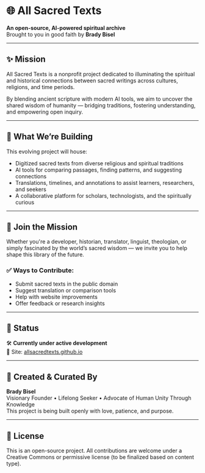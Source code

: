 # 🌐 All Sacred Texts

**An open-source, AI-powered spiritual archive**  
Brought to you in good faith by **Brady Bisel**  

---

## ✨ Mission

All Sacred Texts is a nonprofit project dedicated to illuminating the spiritual and historical connections between sacred writings across cultures, religions, and time periods.

By blending ancient scripture with modern AI tools, we aim to uncover the shared wisdom of humanity — bridging traditions, fostering understanding, and empowering open inquiry.

---

## 🧠 What We’re Building

This evolving project will house:
- Digitized sacred texts from diverse religious and spiritual traditions  
- AI tools for comparing passages, finding patterns, and suggesting connections  
- Translations, timelines, and annotations to assist learners, researchers, and seekers  
- A collaborative platform for scholars, technologists, and the spiritually curious

---

## 🤝 Join the Mission

Whether you're a developer, historian, translator, linguist, theologian, or simply fascinated by the world’s sacred wisdom — we invite you to help shape this library of the future.

### ✅ Ways to Contribute:
- Submit sacred texts in the public domain
- Suggest translation or comparison tools
- Help with website improvements
- Offer feedback or research insights

---

## 📍 Status

🛠️ **Currently under active development**  
🚧 Site: [allsacredtexts.github.io](https://allsacredtexts.github.io)

---

## 👤 Created & Curated By

**Brady Bisel**  
Visionary Founder • Lifelong Seeker • Advocate of Human Unity Through Knowledge  
This project is being built openly with love, patience, and purpose.

---

## 🌱 License

This is an open-source project. All contributions are welcome under a Creative Commons or permissive license (to be finalized based on content type).
